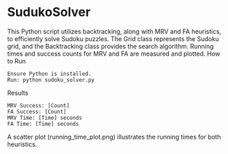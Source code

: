 # SudukoSolver

This Python script utilizes backtracking, along with MRV and FA heuristics, to efficiently solve Sudoku puzzles. The Grid class represents the Sudoku grid, and the Backtracking class provides the search algorithm. Running times and success counts for MRV and FA are measured and plotted.
How to Run

    Ensure Python is installed.
    Run: python sudoku_solver.py

Results

    MRV Success: [Count]
    FA Success: [Count]
    MRV Time: [Time] seconds
    FA Time: [Time] seconds

A scatter plot (running_time_plot.png) illustrates the running times for both heuristics.
